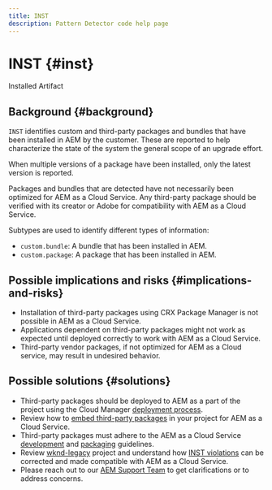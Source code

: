 ```yaml
---
title: INST
description: Pattern Detector code help page
---
```


# INST {#inst}

Installed Artifact

## Background {#background}

`INST` identifies custom and third-party packages and bundles that have been installed in AEM by the customer. These are reported to help characterize the state of the system the general scope of an upgrade effort.

When multiple versions of a package have been installed, only the latest version is reported.

Packages and bundles that are detected have not necessarily been optimized for AEM as a Cloud Service. Any third-party package should be verified with its creator or Adobe for compatibility with AEM as a Cloud Service.

Subtypes are used to identify different types of information:

* `custom.bundle`: A bundle that has been installed in AEM.
* `custom.package`: A package that has been installed in AEM.

## Possible implications and risks {#implications-and-risks}

* Installation of third-party packages using CRX Package Manager is not possible in AEM as a Cloud Service.
* Applications dependent on third-party packages might not work as expected until deployed correctly to work with AEM as a Cloud Service.
* Third-party vendor packages, if not optimized for AEM as a Cloud service, may result in undesired behavior.

## Possible solutions {#solutions}

* Third-party packages should be deployed to AEM as a part of the project using the Cloud Manager [deployment process](https://experienceleague.adobe.com/docs/experience-manager-cloud-service/implementing/using-cloud-manager/deploy-code.html#deployment-process).
* Review how to [embed third-party packages](https://experienceleague.adobe.com/docs/experience-manager-cloud-service/implementing/developing/aem-project-content-package-structure.html#embedding-3rd-party-packages) in your project for AEM as a Cloud Service.
* Third-party packages must adhere to the AEM as a Cloud Service [development](https://experienceleague.adobe.com/docs/experience-manager-cloud-service/implementing/developing/development-guidelines.html) and [packaging](https://experienceleague.adobe.com/docs/experience-manager-cloud-service/implementing/developing/repository-structure-package.html) guidelines.
* Review [wknd-legacy](https://github.com/adobe/aem-guides-wknd-legacy/tree/code/inst) project and understand how [INST violations](https://github.com/adobe/aem-guides-wknd-legacy/compare/main...code/inst) can be corrected and made compatible with AEM as a Cloud Service.
* Please reach out to our [AEM Support Team](https://helpx.adobe.com/enterprise/using/support-for-experience-cloud.html) to get clarifications or to address concerns.
